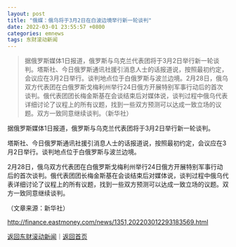 ```yaml
---
layout: post
title: "俄媒：俄乌将于3月2日在白波边境举行新一轮谈判"
date: 2022-03-01 23:55:57 +0800
categories: emnews
tags: 东财滚动新闻
---
```

> 据俄罗斯媒体1日报道，俄罗斯与乌克兰代表团将于3月2日举行新一轮谈判。塔斯社、今日俄罗斯通讯社援引消息人士的话报道说，按照最初约定，会议应在3月2日举行。谈判地点位于白俄罗斯与波兰边境。2月28日，俄乌双方代表团在白俄罗斯戈梅利州举行24日俄方开展特别军事行动后的首次谈判。俄代表团团长梅金斯基在会谈结束后对媒体说，谈判过程中俄乌代表详细讨论了议程上的所有议题，找到一些双方预测可以达成一致立场的议题。双方一致同意继续谈判。（新华社）

<p>据俄罗斯媒体1日报道，俄罗斯与乌克兰代表团将于3月2日举行新一轮谈判。</p><p>塔斯社、今日俄罗斯通讯社援引消息人士的话报道说，按照最初约定，会议应在3月2日举行。谈判地点位于白俄罗斯与波兰边境。</p><p>2月28日，俄乌双方代表团在白俄罗斯戈梅利州举行24日俄方开展特别军事行动后的首次谈判。俄代表团团长梅金斯基在会谈结束后对媒体说，谈判过程中俄乌代表详细讨论了议程上的所有议题，找到一些双方预测可以达成一致立场的议题。双方一致同意继续谈判。</p><p class="em_media">（文章来源：新华社）</p>

<http://finance.eastmoney.com/news/1351,202203012293183569.html>

[返回东财滚动新闻](//finews.withounder.com/emnews/)｜[返回首页](//finews.withounder.com/)